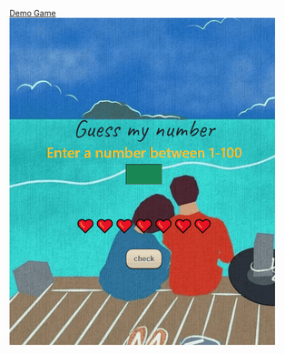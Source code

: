 [Demo Game](https://ozcan-cetin.github.io/guess_number/)
![](https://github.com/ozcan-cetin/guess_number/blob/master/Guess%20My%20Number.gif)
